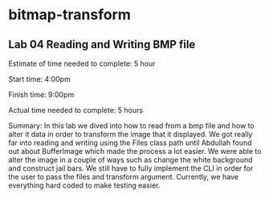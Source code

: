 # bitmap-transform

## Lab 04 Reading and Writing BMP file
Estimate of time needed to complete: 5 hour

Start time: 4:00pm

Finish time: 9:00pm

Actual time needed to complete: 5 hours

Summary: In this lab we dived into how to read from a bmp file and how to alter it data in order to transform the image that it displayed. We got really far into reading and writing using the Files class path until Abdullah found out about BufferImage which made the process a lot easier. We were able to alter the image in a couple of ways such as change the white background and construct jail bars. We still have to fully implement the CLI in order for the user to pass the files and transform argument. Currently, we have everything hard coded to make testing easier.